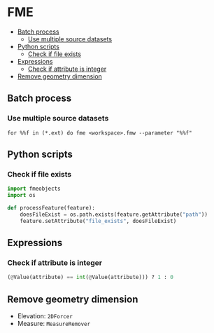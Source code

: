 FME
===

* [Batch process](#batch-process)
    * [Use multiple source datasets](#use-multiple-source-datasets)
* [Python scripts](#python-scripts)
    * [Check if file exists](#check-if-file-exists)
* [Expressions](#expressions)
    * [Check if attribute is integer](#check-if-attribute-is-integer)
* [Remove geometry dimension](#remove-geometry-dimension)

Batch process
-------------

### Use multiple source datasets

```batchfile
for %%f in (*.ext) do fme <workspace>.fmw --parameter "%%f"
```

Python scripts
--------------

### Check if file exists

```python
import fmeobjects
import os

def processFeature(feature):
    doesFileExist = os.path.exists(feature.getAttribute("path"))
    feature.setAttribute("file_exists", doesFileExist)
```

Expressions
-----------

### Check if attribute is integer

```python
(@Value(attribute) == int(@Value(attribute))) ? 1 : 0
```

Remove geometry dimension
-------------------------

* Elevation: `2DForcer`
* Measure: `MeasureRemover`
